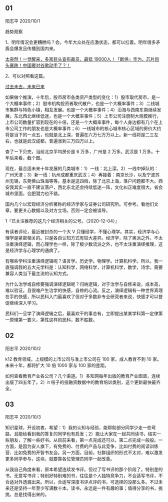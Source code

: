 ## 01

阳志平 2020/10/1

趋势观察

1、明年情況会更糟糕吗？会。今年大众处在应激状态，都可以扛着。明年很多矛盾会爆发且传播到国内来。

[太突然！一觉醒来，多家巨头宣布裁员，最猛 19000人！「断供」华为，芯片巨头暴跌！中国要对谷歌动手了？！](https://mp.weixin.qq.com/s/YFuaG8bpsYpTFaktn_7BKA)

2、可以对照看这篇。

[过去未去，未来已来](https://mp.weixin.qq.com/s/mSR0Z56aRHUVhYiwGcvarw)

如果做个推演，十年后，股市房市各类资产类型的变化：1）股市取代房市，是一个大概率事件；2）股市机构投资者取代散户，也是一个大概率事件；3）二线城市集群与特色小镇，相互发展。也是一个大概率事件；4）沿海与西南东南继续发展，东北西北继续低迷，也是一个大概率事件；5）上市公司注册制大规模推行，上市公司数量扩容到现在的十倍，还是一个大概率事件，每个人身边都有几个在上市公司工作的朋友也是大概率事件；6）一线城市的核心城市核心区域的房价大约将是当下的一点五，也就是北上深，普遍在六万七万万以上。新一线将是二三左右，也就是武汉成都，普遍涨到三万四万以上。

查了ー下贝売，当前北京平均房价是 6 万多，广州是 2 万多。武汉是 1 万多。十年后来看，截个图。

现在，最合适未来十年发展的几类城市：1）一线：北上深。2）一线中掉队的：广州天津；3）新一线：杭州成都重庆武汉；4）再接着：南京长沙，以及宁波苏州无锡，东莞佛山珠海等等。基本是这四档，除了北京上海，落户问题都不大。西安我其实一直不建议落户，西北东北还会持续低迷一阵，文化纠正难度很大。省会城市里面，合肥潜力也不错。

国内几个以宏观经济分析著称的经济学家与证券公司研究所。可参考。看他们文章，要更关心数据以及对方立场。否则一定会被误导。

1『已关注推荐的这几个经济相关的公号。（2020-12-04）』

有读者评论，最近被封杀的一个大 V 只懂经学，不懂心理学。其实，经济学与心理学是紧密相关的。只是各自认知方式有较大差异。经济学，除了奥派之外，不太注重演绎逻辑，而心理学也一样，除了极少数流派之外，也不太注重演绎推理，这是经济学与心理学的通病了。

有哪些学科注重演绎逻辑呢？语言学。历史学。物理学。计算机科学。所以，我一直强调我的五大元学科是：认知科学，网络科学，计算机科学，数学，诗学。需要兼容人类当下最主流的认知方式。

为什么治学或自修要强调演绎逻辑呢？归纳逻辑，对于治学与自修来说，成本高，难以验证。且很难产生治学的快感，自修的心流。反之，演绎逻辑有一种世界真理在手的快感，所以民科入门最喜欢了但对于多数非专业研究者来说，快感才可以督促继续深入学习。

民科们一旦学了演绎逻辑之后，最喜欢干的事总有，立即提出某某学科第一定律第一原理第一要义，第性这样的民科，数不胜数。

## 02

阳志平 2020/10/2

k12 教育领域，上规模的上市公司与准上市公司在 100 家，成人教育不到 10 家。未来十年，都将扩大 10 倍 1000 家与 100 家的差距。

如何查看教育产业各公司？几个渠道。1）多知网每年出版的教育产业图谱，连续出版了四五年了。2）it 桔子的投融资数据中的教育培训类别，这个更新最快最齐全。

## 03

阳志平 2020/10/3

知识星球，开设初衷，希望：1）我的认知与经验，能帮助部分同学少走一些弯路，且能给看到我的答复的同学也有启发；2）能让大家在一起共同读书，结实一些朋友，了解一些好书。从目前来看，第一点完成还可以，第二点完成一般般。一方面，是因为安人旗下，有免费的、付费的产品与此竞争，比如付费的阅读训练营、比如免费的开智书友会。另一方面，目前，社群组织的形式不太对，难以激发更多同学参与，这块，就要靠各位管理员同学一起改善。

从我自己角度来看，原本希望连续发书评。但过了写书评的那个阶段了。特别差的书，无意写书评；特别好特别难的书，往往是个人独特竞争力，不合适写书评，不合适对外透漏出来。所以，合适写深度书评点评的书，可选择的没那么多。不过未来还是坚持一年至少写满数十本。读书，永远是一件有趣的事；值得分享的书，挑挑，总是找得出来的。

